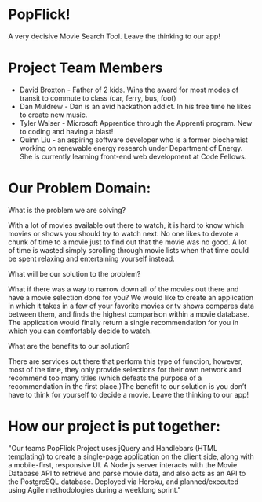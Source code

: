 # PopFlick!
A very decisive Movie Search Tool. Leave the thinking to our app!

# Project Team Members

* David Broxton -  Father of 2 kids. Wins the award for most modes of transit to commute to class (car, ferry, bus, foot)
* Dan Muldrew -  Dan is an avid hackathon addict. In his free time he likes to create new music. 
* Tyler Walser - Microsoft Apprentice through the Apprenti program. New to coding and having a blast!
* Quinn Liu - an aspiring software developer who is a former biochemist working on renewable energy research under Department of Energy. She is currently learning front-end web development at Code Fellows.

# Our Problem Domain: 

What is the problem we are solving?

With a lot of movies available out there to watch, it is hard to know which movies or shows you should try to watch next. No one likes to devote a chunk of time to a movie just to find out that the movie was no good. A lot of time is wasted simply scrolling through movie lists when that time could be spent relaxing and entertaining yourself instead.

What will be our solution to the problem?

What if there was a way to narrow down all of the movies out there and have a movie selection done for you? We would like to create an application in which it takes in a few of your favorite movies or tv shows compares data between them, and finds the highest comparison within a movie database. The application would finally return a single recommendation for you in which you can comfortably decide to watch. 

What are the benefits to our solution?

There are services out there that perform this type of function, however, most of the time, they only provide selections for their own network and recommend too many titles (which defeats the purpose of a recommendation in the first place.)The benefit to our solution is you don’t have to think for yourself to decide a movie. Leave the thinking to our app!

# How our project is put together:

"Our teams  PopFlick Project uses jQuery and Handlebars (HTML templating) to create a single-page application on the client side, along with a mobile-first, responsive UI.  A Node.js server interacts with the Movie Database API to retrieve and parse movie data, and also acts as an API to the PostgreSQL database. Deployed via Heroku, and planned/executed using Agile methodologies during a weeklong sprint."
